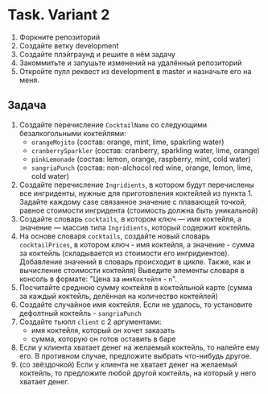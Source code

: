 # Task. Variant 2

1. Форкните репозиторий
2. Создайте ветку development
3. Создайте плэйграунд и решите в нём задачу
4. Закоммитьте и запушьте изменений на удалённый репозиторий
5. Откройте пулл реквест из development в master и назначьте его на меня.

## Задача
 1. Создайте перечисление `CocktailName` со следующими безалкогольными коктейлями:
    - `orangeMojito` (состав: orange, mint, lime, spakrling water)
    - `cranberrySparkler` (состав: cranberry, sparkling water, lime, orange)
    - `pinkLemonade` (состав: lemon, orange, raspberry, mint, cold water)
    - `sangriaPunch` (состав: non-alchocol red wine, orange, lemon, lime, cold water)
 2. Создайте перечисление `Ingridients`, в котором будут перечислены все ингриденты, нужные для приготовления коктейлей из пункта 1. 
 Задайте каждому case связанное значение с плавающей точкой, равное стоимости ингридента (стоимость должна быть уникальной)
 3. Создайте словарь `cocktails`, в котором ключ — имя коктейля, а значение — массив типа `Ingridients`, который содержит коктейль.
 4. На основе словаря `cocktails`, создайте новый словарь `cocktailPrices`, в котором ключ - имя коктейля, а значение - сумма за коктейль (складывается из стоимости его ингридиентов). 
 Добавление значений в словарь происходит в цикле. Также, как и вычисление стоимости коктейля)
 Выведите элементы словаря в консоль в формате: "Цена за `имяКоктейля` - `n`".
 5. Посчитайте среднюю сумму коктейля в коктейльной карте (сумма за каждый коктейль, делённая на количество коктейлей)
 6. Создайте случайное имя коктейля. Если не удалось, то установите дефолтный коктейль - `sangriaPunch`
 7. Создайте тьюпл `client` с 2 аргументами:
    - имя коктейля, который он хочет заказать
    - сумма, которую он готов оставить в баре
 8. Если у клиента хватает денег на желаемый коктейль, то налейте ему его. В противном случае, предложите выбрать что-нибудь другое.
 9. (со звёздочкой) Если у клиента не хватает денег на желаемый коктейль, то предложите любой другой коктейль, на который у него хватает денег.

